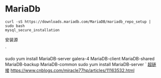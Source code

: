 # MariaDb

```console
curl -sS https://downloads.mariadb.com/MariaDB/mariadb_repo_setup | sudo bash
mysql_secure_installation
```

安装源

`

sudo yum install MariaDB-server galera-4 MariaDB-client MariaDB-shared MariaDB-backup MariaDB-common
sudo yum install MariaDB-server
`
[超链接](http://www.foxtable.com/help/topics/0362.htm "超链接")
<https://www.cnblogs.com/miracle77hp/articles/11163532.html>